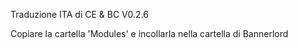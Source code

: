 Traduzione ITA di CE & BC
V0.2.6

Copiare la cartella 'Modules' e incollarla nella cartella di Bannerlord
